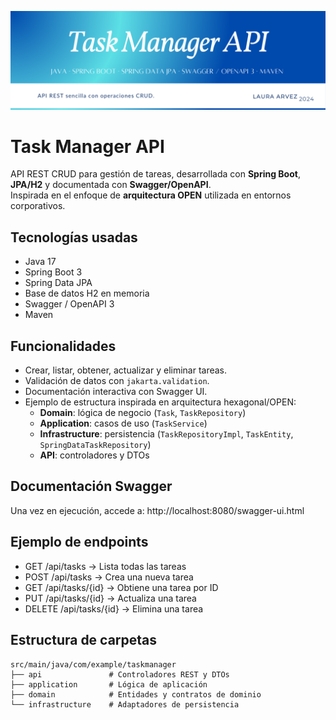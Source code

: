 ![Banner](./assets/API_CRUD_TASK.png)
# Task Manager API

API REST CRUD para gestión de tareas, desarrollada con **Spring Boot**, **JPA/H2** y documentada con **Swagger/OpenAPI**.  
Inspirada en el enfoque de **arquitectura OPEN** utilizada en entornos corporativos.

## Tecnologías usadas
- Java 17
- Spring Boot 3
- Spring Data JPA
- Base de datos H2 en memoria
- Swagger / OpenAPI 3
- Maven

## Funcionalidades
- Crear, listar, obtener, actualizar y eliminar tareas.
- Validación de datos con `jakarta.validation`.
- Documentación interactiva con Swagger UI.
- Ejemplo de estructura inspirada en arquitectura hexagonal/OPEN:
  - **Domain**: lógica de negocio (`Task`, `TaskRepository`)
  - **Application**: casos de uso (`TaskService`)
  - **Infrastructure**: persistencia (`TaskRepositoryImpl`, `TaskEntity`, `SpringDataTaskRepository`)
  - **API**: controladores y DTOs
 
## Documentación Swagger
Una vez en ejecución, accede a: http://localhost:8080/swagger-ui.html

## Ejemplo de endpoints
- GET /api/tasks → Lista todas las tareas
- POST /api/tasks → Crea una nueva tarea
- GET /api/tasks/{id} → Obtiene una tarea por ID
- PUT /api/tasks/{id} → Actualiza una tarea
- DELETE /api/tasks/{id} → Elimina una tarea

## Estructura de carpetas
```plaintext
src/main/java/com/example/taskmanager
├── api               # Controladores REST y DTOs
├── application       # Lógica de aplicación
├── domain            # Entidades y contratos de dominio
└── infrastructure    # Adaptadores de persistencia
